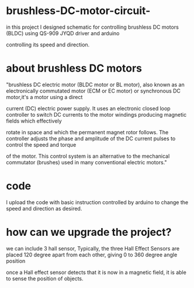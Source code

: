 # brushless-DC-motor-circuit-

in this project I designed schematic for controlling brushless DC motors (BLDC) using QS-909 JYQD driver and arduino

controlling its speed and direction. 

# about brushless DC motors 

 "brushless DC electric motor (BLDC motor or BL motor), also known as an electronically commutated motor (ECM or EC motor) or synchronous DC motor,it's a motor using a direct 
 
 current (DC) electric power supply. It uses an electronic closed loop controller to switch DC currents to the motor windings producing magnetic fields which effectively 
 
 rotate in space and which the permanent magnet rotor follows. The controller adjusts the phase and amplitude of the DC current pulses to control the speed and torque
 
 of the motor. This control system is an alternative to the mechanical commutator (brushes) used in many conventional electric motors."

# code 

I upload the code with basic instruction controlled by arduino to change the speed and direction as desired. 

# how can we upgrade the project? 

we can include 3 hall sensor,  Typically, the three Hall Effect Sensors are placed 120 degree apart from each other, giving 0 to 360 degree angle position

 once a Hall effect sensor detects that it is now in a magnetic field, it is able to sense the position of objects.
 

